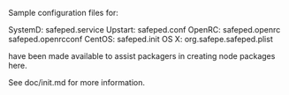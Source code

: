 Sample configuration files for:

SystemD: safeped.service
Upstart: safeped.conf
OpenRC:  safeped.openrc
         safeped.openrcconf
CentOS:  safeped.init
OS X:    org.safepe.safeped.plist

have been made available to assist packagers in creating node packages here.

See doc/init.md for more information.
